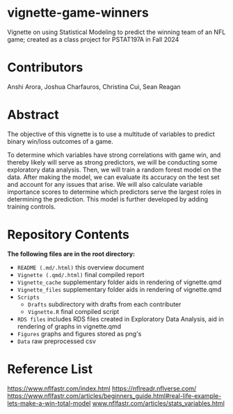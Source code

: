 # vignette-game-winners
Vignette on using Statistical Modeling to predict the winning team of an NFL game; created as a class project for PSTAT197A in Fall 2024

# Contributors

Anshi Arora, Joshua Charfauros, Christina Cui, Sean Reagan

# Abstract

The objective of this vignette is to use a multitude of variables to predict binary win/loss outcomes of a game.

To determine which variables have strong correlations with game win, and thereby likely will serve as strong predictors, we will be conducting some exploratory data analysis. Then, we will train a random forest model on the data. After making the model, we can evaluate its accuracy on the test set and account for any issues that arise. We will also calculate variable importance scores to determine which predictors serve the largest roles in determining the prediction. This model is further developed by adding training controls.

# Repository Contents
**The following files are in the root directory:**

- `README (.md/.html)` this overview document
- `Vignette (.qmd/.html)` final compiled report
- `Vignette_cache` supplementary folder aids in rendering of vignette.qmd
- `Vignette_files` supplementary folder aids in rendering of vignette.qmd
- `Scripts`
  - `Drafts` subdirectory with drafts from each contributer
  - `Vignette.R` final compiled script
- `RDS files` includes RDS files created in Exploratory Data Analysis, aid in rendering of graphs in vignette.qmd
- `Figures` graphs and figures stored as png's
- `Data` raw preprocessed csv


# Reference List
https://www.nflfastr.com/index.html
https://nflreadr.nflverse.com/
https://www.nflfastr.com/articles/beginners_guide.html#real-life-example-lets-make-a-win-total-model
www.nflfastr.com/articles/stats_variables.html
